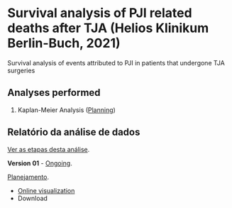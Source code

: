 # Survival analysis of PJI related deaths after TJA (Helios Klinikum Berlin-Buch, 2021)

Survival analysis of events attributed to PJI in patients that undergone TJA surgeries

## Analyses performed

1. Kaplan-Meier Analysis ([Planning][proj-v01])
<!-- 2. yyy ([Planejamento][proj-yyy]) -->
<!-- 3. zzz ([Planejamento][proj-zzz]) -->

[proj-v01]: https://github.com/philsf-biostat/analise_dados_LT_2021/projects/1
[proj-yyy]: https://github.com/philsf-biostat/analise_dados_LT_2021/projects/yyy
[proj-zzz]: https://github.com/philsf-biostat/analise_dados_LT_2021/projects/zzz

## Relatório da análise de dados

[Ver as etapas desta análise][releases].

**Version 01** - [Ongoing][milestone-v01].

[Planejamento][v01-project].

- [Online visualization][reportviz-v01]
- Download
<!-- - [Download][pdf-v01] -->

<!-- **Versão 02 - Defesa** - [Em elaboração][milestone-posqual]. -->

<!-- [Planejamento][v02-project]. -->

<!-- - [Visualização online][reportviz-v02] -->
<!-- - Download -->

[releases]: https://github.com/philsf-biostat/analise_dados_LT_2021/releases/
[milestone-v01]: https://github.com/philsf-biostat/analise_dados_LT_2021/milestone/1
[reportviz-v01]: report/analise_dados_LT_2021-v01.md
[docx-v01]: report/analise_dados_LT_2021-v01.docx?raw=true
[pdf-v01]: report/analise_dados_LT_2021-v01.pdf?raw=true
[v01-project]: https://github.com/philsf-biostat/analise_dados_LT_2021/projects/1

<!-- [milestone-v02]: https://github.com/philsf-biostat/analise_dados_LT_2021/milestone/xxx -->
<!-- [reportviz-v02]: report/analise_dados_LT_2021-v02.md -->
<!-- [docx-v02]: report/analise_dados_LT_2021-v02.docx?raw=true -->
<!-- [v02-project]: https://github.com/philsf-biostat/analise_dados_LT_2021/projects/xxx -->

